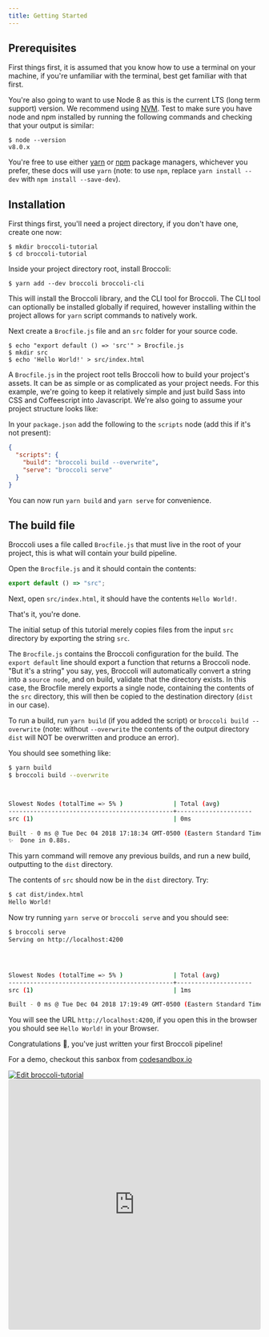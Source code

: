 ```yaml
---
title: Getting Started
---
```


## Prerequisites

First things first, it is assumed that you know how to use a terminal on your machine, if you're unfamiliar with the
terminal, best get familiar with that first.

You're also going to want to use Node 8 as this is the current LTS (long term support) version.
We recommend using [NVM](https://github.com/creationix/nvm).
Test to make sure you have node and npm installed by running the following commands and checking that your output is similar:

```shell
$ node --version
v8.0.x
```

You're free to use either [yarn](https://yarnpkg.com) or [npm](https://npmjs.com) package managers, whichever you prefer,
these docs will use `yarn` (note: to use `npm`, replace `yarn install --dev` with `npm install --save-dev`).

## Installation

First things first, you'll need a project directory, if you don't have one, create one now:

```shell
$ mkdir broccoli-tutorial
$ cd broccoli-tutorial
```

Inside your project directory root, install Broccoli:

```shell
$ yarn add --dev broccoli broccoli-cli
```

This will install the Broccoli library, and the CLI tool for Broccoli. The CLI tool can optionally be installed globally
if required, however installing within the project allows for `yarn` script commands to natively work.

Next create a `Brocfile.js` file and an `src` folder for your source code.

```shell
$ echo "export default () => 'src'" > Brocfile.js
$ mkdir src
$ echo 'Hello World!' > src/index.html
```

A `Brocfile.js` in the project root tells Broccoli how to build your project's assets. It can be as simple or as
complicated as your project needs. For this example, we're going to keep it relatively simple and just build Sass into
CSS and Coffeescript into Javascript. We're also going to assume your project structure looks like:

In your `package.json` add the following to the `scripts` node (add this if it's not present):

```json
{
  "scripts": {
    "build": "broccoli build --overwrite",
    "serve": "broccoli serve"
  }
}
```

You can now run `yarn build` and `yarn serve` for convenience.

## The build file

Broccoli uses a file called `Brocfile.js` that must live in the root of your project, this is what will contain
your build pipeline.

Open the `Brocfile.js` and it should contain the contents:

```js
export default () => "src";
```

Next, open `src/index.html`, it should have the contents `Hello World!`.

That's it, you're done.

The initial setup of this tutorial merely copies files from the input `src` directory by exporting the string `src`.

The `Brocfile.js` contains the Broccoli configuration for the build. The `export default` line should export a 
function that returns a Broccoli node. "But it's a string" you say, yes, Broccoli will automatically convert a 
string into a `source node`, and on build, validate that the directory exists. In this case, the Brocfile merely
exports a single node, containing the contents of the `src` directory, this will then be copied to the destination
directory (`dist` in our case).

To run a build, run `yarn build` (if you added the script) or `broccoli build --overwrite` (note: without `--overwrite`
the contents of the output directory `dist` will NOT be overwritten and produce an error).

You should see something like:

```sh
$ yarn build
$ broccoli build --overwrite



Slowest Nodes (totalTime => 5% )              | Total (avg)
----------------------------------------------+---------------------
src (1)                                       | 0ms

Built - 0 ms @ Tue Dec 04 2018 17:18:34 GMT-0500 (Eastern Standard Time)
✨  Done in 0.88s.
```

This yarn command will remove any previous builds, and run a new build, outputting to the `dist` directory.

The contents of `src` should now be in the `dist` directory. Try:

```sh
$ cat dist/index.html
Hello World!
```

Now try running `yarn serve` or `broccoli serve` and you should see:

```sh
$ broccoli serve
Serving on http://localhost:4200




Slowest Nodes (totalTime => 5% )              | Total (avg)
----------------------------------------------+---------------------
src (1)                                       | 1ms

Built - 0 ms @ Tue Dec 04 2018 17:19:49 GMT-0500 (Eastern Standard Time)
```

You will see the URL `http://localhost:4200`, if you open this in the browser you should see `Hello World!` in your
Browser.

Congratulations 👏, you've just written your first Broccoli pipeline!

For a demo, checkout this sanbox from [codesandbox.io](https://codesandbox.io)

<div class="mobile-show">
<a href="https://codesandbox.io/s/github/broccolijs/broccoli-tutorial/tree/master/">
  <img alt="Edit broccoli-tutorial" src="https://codesandbox.io/static/img/play-codesandbox.svg">
</a>
</div>
<div class="mobile-hide">
  <iframe src="https://codesandbox.io/embed/github/broccolijs/broccoli-tutorial/tree/master/" style="width:100%; height:500px; border:0; border-radius: 4px; overflow:hidden;" sandbox="allow-modals allow-forms allow-popups allow-scripts allow-same-origin"></iframe>
</div>
